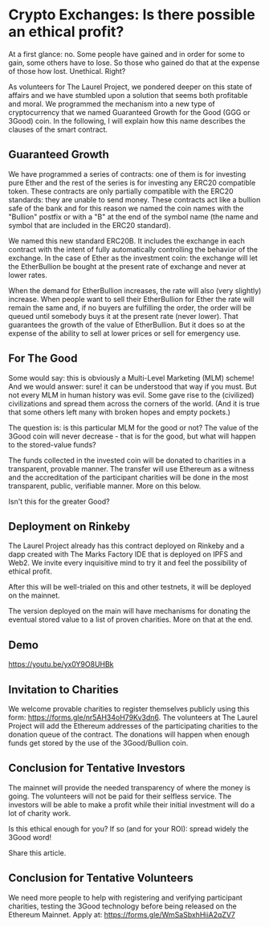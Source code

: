 # Crypto Exchanges: Is there possible an ethical profit?

At a first glance: no. Some people have gained and in order for some to gain, some others have to lose. So those who gained do that at the expense of those how lost. Unethical. Right?

As volunteers for The Laurel Project, we pondered deeper on this state of affairs and we have stumbled upon a solution that seems both profitable and moral. We programmed the mechanism into a new type of cryptocurrency that we named Guaranteed Growth for the Good (GGG or 3Good) coin. In the following, I will explain how this name describes the clauses of the smart contract.

## Guaranteed Growth

We have programmed a series of contracts: one of them is for investing pure Ether and the rest of the series is for investing any ERC20 compatible token. These contracts are only partially compatible with the ERC20 standards: they are unable to send money. These contracts act like a bullion safe of the bank and for this reason we named the coin names with the "Bullion" postfix or with a "B" at the end of the symbol name (the name and symbol that are included in the ERC20 standard).

We named this new standard ERC20B. It includes the exchange in each contract with the intent of fully automatically controlling the behavior of the exchange. In the case of Ether as the investment coin: the exchange will let the EtherBullion be bought at the present rate of exchange and never at lower rates.

When the demand for EtherBullion increases, the rate will also (very slightly) increase. When people want to sell their EtherBullion for Ether the rate will remain the same and, if no buyers are fulfilling the order, the order will be queued until somebody buys it at the present rate (never lower). That guarantees the growth of the value of EtherBullion. But it does so at the expense of the ability to sell at lower prices or sell for emergency use.

## For The Good

Some would say: this is obviously a Multi-Level Marketing (MLM) scheme! And we would answer: sure! it can be understood that way if you must. But not every MLM in human history was evil. Some gave rise to the (civilized) civilizations and spread them across the corners of the world. (And it is true that some others left many with broken hopes and empty pockets.)

The question is: is this particular MLM for the good or not? The value of the 3Good coin will never decrease - that is for the good, but what will happen to the stored-value funds?

The funds collected in the invested coin will be donated to charities in a transparent, provable manner. The transfer will use Ethereum as a witness and the accreditation of the participant charities will be done in the most transparent, public, verifiable manner. More on this below.

Isn't this for the greater Good?

## Deployment on Rinkeby

The Laurel Project already has this contract deployed on Rinkeby and a dapp created with The Marks Factory IDE that is deployed on IPFS and Web2. We invite every inquisitive mind to try it and feel the possibility of ethical profit.

After this will be well-trialed on this and other testnets, it will be deployed on the mainnet.

The version deployed on the main will have mechanisms for donating the eventual stored value to a list of proven charities. More on that at the end.

## Demo

https://youtu.be/yx0Y9O8UHBk

## Invitation to Charities

We welcome provable charities to register themselves publicly using this form: https://forms.gle/nr5AH34oH79Kv3dn6. The volunteers at The Laurel Project will add the Ethereum addresses of the participating charities to the donation queue of the contract. The donations will happen when enough funds get stored by the use of the 3Good/Bullion coin.

## Conclusion for Tentative Investors

The mainnet will provide the needed transparency of where the money is going. The volunteers will not be paid for their selfless service. The investors will be able to make a profit while their initial investment will do a lot of charity work.

Is this ethical enough for you? If so (and for your ROI): spread widely the 3Good word!

Share this article.

## Conclusion for Tentative Volunteers

We need more people to help with registering and verifying participant charities, testing the 3Good technology before being released on the Ethereum Mainnet. Apply at: https://forms.gle/WmSaSbxhHiiA2qZV7

